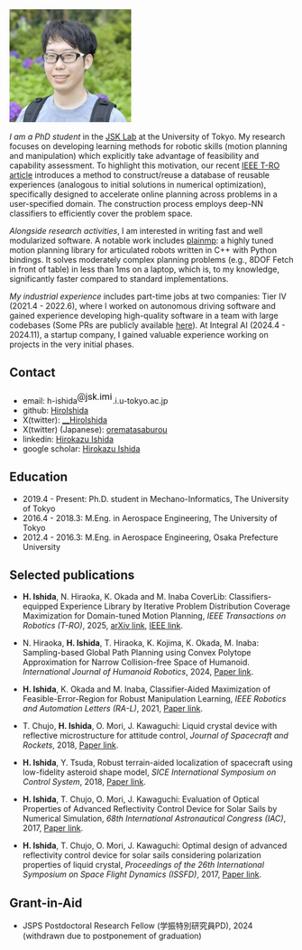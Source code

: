 <img src="/asset/profile.jpg" alt="photo" height="200">

*I am a PhD student* in the [JSK Lab](http://www.jsk.t.u-tokyo.ac.jp/) at the University of Tokyo. My research focuses on developing learning methods for robotic skills (motion planning and manipulation) which explicitly take advantage of feasibility and capability assessment. To highlight this motivation, our recent [IEEE T-RO article](https://arxiv.org/abs/2405.02968) introduces a method to construct/reuse a database of reusable experiences (analogous to initial solutions in numerical optimization), specifically designed to accelerate online planning across problems in a user-specified domain. The construction process employs deep-NN classifiers to efficiently cover the problem space.

*Alongside research activities*, I am interested in writing fast and well modularized software. A notable work includes [plainmp](https://github.com/HiroIshida/plainmp): a highly tuned motion planning library for articulated robots written in C++ with Python bindings. It solves moderately complex planning problems (e.g., 8DOF Fetch in front of table) in less than 1ms on a laptop, which is, to my knowledge, significantly faster compared to standard implementations.

*My industrial experience* includes part-time jobs at two companies: Tier IV (2021.4 - 2022.6), where I worked on autonomous driving software and gained experience developing high-quality software in a team with large codebases (Some PRs are publicly available [here](https://github.com/autowarefoundation/autoware.universe/commits?author=HiroIshida)). At Integral AI (2024.4 - 2024.11), a startup company, I gained valuable experience working on projects in the very initial phases.

## Contact
- email: h-ishida<img src="/asset/email.png" alt="email" height="25">.i.u-tokyo.ac.jp
- github: [HiroIshida](https://github.com/HiroIshida)
- X(twitter): [__HiroIshida](https://x.com/__HiroIshida)
- X(twitter) (Japanese): [orematasaburou](https://x.com/orematasaburou)
- linkedin: [Hirokazu Ishida](https://www.linkedin.com/in/hirokazu-i-209330155)
- google scholar: [Hirokazu Ishida](https://scholar.google.com/citations?user=aw4sCFsAAAAJ&hl=ja&oi=ao)


## Education
- 2019.4 - Present: Ph.D. student in Mechano-Informatics, The University of Tokyo
- 2016.4 - 2018.3: M.Eng. in Aerospace Engineering, The University of Tokyo
- 2012.4 - 2016.3: M.Eng. in Aerospace Engineering, Osaka Prefecture University

## Selected publications
- <span id="coverlib"> **H. Ishida**, N. Hiraoka, K. Okada and M. Inaba CoverLib: Classifiers-equipped Experience Library by Iterative Problem Distribution Coverage Maximization for Domain-tuned Motion Planning, *IEEE Transactions on Robotics (T-RO)*, 2025, [arXiv link](https://arxiv.org/abs/2405.02968), [IEEE link](https://ieeexplore.ieee.org/document/10930729).

- N. Hiraoka, **H. Ishida**, T. Hiraoka, K. Kojima, K. Okada, M. Inaba: Sampling-based Global Path Planning using Convex Polytope Approximation for Narrow Collision-free Space of Humanoid. *International Journal of Humanoid Robotics*, 2024, [Paper link](https://www.worldscientific.com/doi/abs/10.1142/S0219843624500051).

- <span id="fer"> **H. Ishida**, K. Okada and M. Inaba, Classifier-Aided Maximization of Feasible-Error-Region for Robust Manipulation Learning, *IEEE Robotics and Automation Letters (RA-L)*, 2021, [Paper link](https://ieeexplore.ieee.org/abstract/document/9406349).

- T. Chujo, **H. Ishida**, O. Mori, J. Kawaguchi: Liquid crystal device with reflective microstructure for attitude control, *Journal of Spacecraft and Rockets*, 2018, [Paper link](https://arc.aiaa.org/doi/10.2514/1.A34165).

- **H. Ishida**, Y. Tsuda, Robust terrain-aided localization of spacecraft using low-fidelity asteroid shape model, *SICE International Symposium on Control System*, 2018, [Paper link](https://ieeexplore.ieee.org/abstract/document/8330165).

- **H. Ishida**, T. Chujo, O. Mori, J. Kawaguchi: Evaluation of Optical Properties of Advanced Reflectivity Control Device for Solar Sails by Numerical Simulation, *68th International Astronautical Congress (IAC)*, 2017, [Paper link](https://drive.google.com/file/d/1BabHPoOQsbKlnJRGDYh8wCp01dckphKN/view?usp=drive_link).

- **H. Ishida**, T. Chujo, O. Mori, J. Kawaguchi: Optimal design of advanced reflectivity control device for solar sails considering polarization properties of liquid crystal, *Proceedings of the 26th International Symposium on Space Flight Dynamics (ISSFD)*, 2017, [Paper link](https://issfd.org/ISSFD_2017/paper/ISTS-2017-d-061__ISSFD-2017-061.pdf).

## Grant-in-Aid
- JSPS Postdoctoral Research Fellow (学振特別研究員PD), 2024  (withdrawn due to postponement of graduation)
